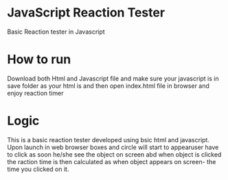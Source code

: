 # JavaScript Reaction Tester
Basic Reaction tester in Javascript

# How to run 
 Download both Html and Javascript file and make sure your javascript is in save folder as your html is and then open index.html file in browser and enjoy reaction timer
 
# Logic
 
 This is a basic reaction tester developed using bsic html and javascript. Upon launch in web browser boxes and circle will start to appearuser have to click as soon he/she see the object on screen abd when object is clicked the raction time is then calculated as when object appears on screen- the time you clicked on it.
